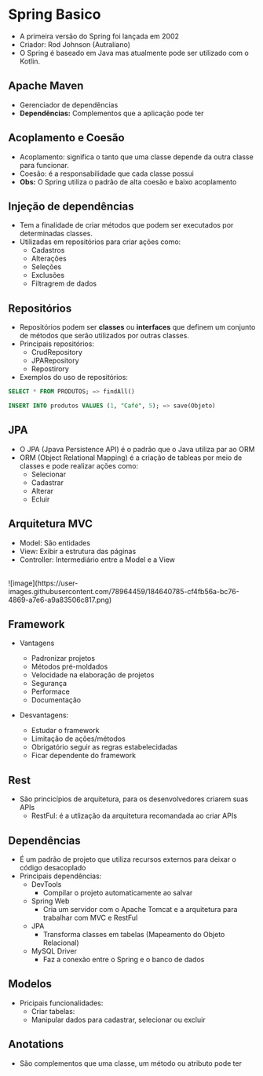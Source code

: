 # Spring Basico
 
 - A primeira versão do Spring foi lançada em 2002
 - Criador: Rod Johnson (Autraliano)
 - O Spring é baseado em Java mas atualmente pode ser utilizado com o Kotlin.
 
 ## Apache Maven
 
 - Gerenciador de dependências
  - **Dependências:** Complementos que a aplicação pode ter

## Acoplamento  e Coesão

- Acoplamento: significa o tanto que uma classe depende da outra classe para funcionar.
- Coesão: é a responsabilidade que cada classe possui
- **Obs:** O Spring utiliza o padrão de alta coesão e baixo acoplamento

## Injeção de dependências

- Tem a finalidade de criar métodos que podem ser executados por determinadas classes.
- Utilizadas em repositórios para criar ações como:
  - Cadastros
  - Alterações
  - Seleções
  - Exclusões
  - Filtragrem de dados
## Repositórios

- Repositórios podem ser **classes** ou **interfaces** que definem um conjunto de métodos que serão utilizados por outras classes.
- Principais repositórios:
  - CrudRepository
  - JPARepository
  - Repostirory
- Exemplos do uso de repositórios:
``` SQL
SELECT * FROM PRODUTOS; => findAll()
``` 
``` SQL
INSERT INTO produtos VALUES (1, "Café", 5); => save(Objeto)
``` 

## JPA
- O JPA (Jpava Persistence API) é o padrão que o Java utiliza par ao ORM
- ORM (Object Relational Mapping) é a criação de tableas por meio de classes e pode realizar ações como: 
  - Selecionar
  - Cadastrar
  - Alterar 
  - Ecluir

## Arquitetura MVC
- Model: São entidades
- View: Exibir a estrutura das páginas
- Controller: Intermediário entre a Model e a View
<br>
![image](https://user-images.githubusercontent.com/78964459/184640785-cf4fb56a-bc76-4869-a7e6-a9a83506c817.png)
<br>

## Framework
- Vantagens
  - Padronizar projetos
  - Métodos pré-moldados
  - Velocidade na elaboração de projetos
  - Segurança
  - Performace
  - Documentação

- Desvantagens: 
  - Estudar o framework
  - Limitação de ações/métodos
  - Obrigatório seguir as regras estabelecidadas
  - Ficar dependente do framework

## Rest
- São princicípios de arquitetura, para os desenvolvedores criarem suas APIs
  - RestFul: é a utlização da arquitetura recomandada ao criar APIs

## Dependências
- É um padrão de projeto que utiliza recursos externos para deixar o código desacoplado
- Principais dependências:
  - DevTools
    - Compilar o projeto automaticamente ao salvar
  - Spring Web
    - Cria um servidor com o Apache Tomcat e a arquitetura para trabalhar com MVC e RestFul
  - JPA
    - Transforma classes em tabelas (Mapeamento do Objeto Relacional)
  - MySQL Driver
    - Faz a conexão entre o Spring e o banco de dados
  
## Modelos
- Pricipais funcionalidades:
  - Criar tabelas:
  - Manipular dados para cadastrar, selecionar ou excluir
  
## Anotations 
- São complementos que uma classe, um método ou atributo pode ter



  
  
  
  
  
  
  
  
  
  
  
  
  
  


